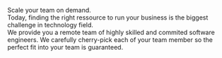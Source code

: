 Scale your team on demand.  
Today, finding the right ressource to run your business is the
biggest challenge in technology field.  
We provide you a remote team of highly skilled and commited
software engineers. We carefully cherry-pick each of your team
member so the perfect fit into your team is guaranteed.
